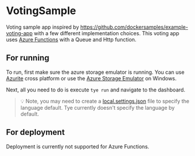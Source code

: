 # VotingSample
Voting sample app inspired by https://github.com/dockersamples/example-voting-app with a few different implementation choices. This voting app uses [Azure Functions](https://azure.microsoft.com/en-us/services/functions/) with a Queue and Http function.

## For running

To run, first make sure the azure storage emulator is running. You can use [Azurite](https://docs.microsoft.com/en-us/azure/storage/common/storage-use-azurite) cross platform or use the [Azure Storage Emulator](https://docs.microsoft.com/en-us/azure/storage/common/storage-use-emulator?toc=/azure/storage/blobs/toc.json) on Windows.

Next, all you need to do is execute `tye run` and navigate to the dashboard.

> :bulb: Note, you may need to create a [local.settings.json](https://docs.microsoft.com/en-us/azure/azure-functions/functions-run-local?tabs=windows%2Ccsharp%2Cbash#local-settings-file) file to specify the language default. Tye currently doesn't specify the language by default.

## For deployment

Deployment is currently not supported for Azure Functions.